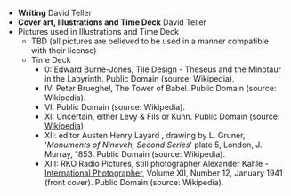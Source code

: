 * **Writing** David Teller
* **Cover art, Illustrations and Time Deck** David Teller
* Pictures used in Illustrations and Time Deck
  * TBD \(all pictures are believed to be used in a manner compatible with their license\)
  * Time Deck
    * 0: Edward Burne-Jones, Tile Design - Theseus and the Minotaur in the Labyrinth. Public Domain \(source: Wikipedia\).
    * IV: Peter Brueghel, The Tower of Babel. Public Domain \(source: Wikipedia\).
    * VI: Public Domain \(source: Wikipedia\).
    * XI: Uncertain, either Levy & Fils or Kuhn. Public Domain \(source: [Wikipedia](#)\)
    * XII: editor Austen Henry Layard , drawing by L. Gruner, '_Monuments of Nineveh, Second Series_' plate 5, London, J. Murray, 1853. Public Domain \(source: Wikipedia\).
    * XIII: RKO Radio Pictures, still photographer Alexander Kahle - [International Photographer](https://archive.org/stream/internationalpho13holl#page/n4/mode/1up), Volume XII, Number 12, January 1941 \(front cover\). Public Domain \(source: Wikipedia\).



